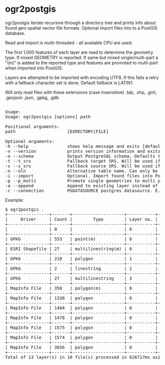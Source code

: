 # ogr2postgis
ogr2postgis iterate recursive through a directory tree and prints info about found geo-spatial vector file formats. Optional import files into to a PostGIS database.  

Read and import is multi-threaded - all available CPU are used. 

The first 1.000 features of each layer are read to determine the geometry type. If mixed GEOMETRY is reported. If same but mixed single/multi-part a "(m)" is added to the reported type and features are promoted to multi-part when imported into PostGIS.  

Layers are attempted to be imported with encoding UTF8. If this fails a retry with a fallback character set is done. Default fallback is LATIN1.
  
Will only read files with these extensions (case insensitive) .tab, .shp, .gml, .geojson .json, .gpkg, .gdb  
<pre>  
Usage:
Usage: ogr2postgis [options] path 

Positional arguments:
path                    [DIRECTORY|FILE]

Optional arguments:
-h --help               shows help message and exits [default: false]
-v --version            prints version information and exits [default: false]
-o --schema             Output PostgreSQL schema, Defaults to public.
-t --t_srs              Fallback target SRS. Will be used if no authority name/code is available. Defaults to EPSG:4326.
-s --s_srs              Fallback source SRS. Will be used if file doesn't contain projection information.
-n --nln                Alternative table name. Can only be used when importing single file - not directories unless --append is used.
-i --import             Optional. Import found files into PostgreSQL/PostGIS [default: false]
-p --p_multi            Promote single geometries to multi part. [default: false]
-a --append             Append to existing layer instead of creating new. [default: false]
-c --connection         PGDATASOURCE postgres datasource. E.g."dbname='databasename' host='addr' port='5432' user='x' password='y'"
</pre>

Example:
<pre>
$ ogr2postgis . 
+----------------+-------+--------------------+-----------+--------------------+------+------------+----------------------------------------------------------+------------------------------------------------------------------------+
|     Driver     | Count |        Type        | Layer no. |        Name        | Proj |    Auth    |                           File                           |                                  Error                                 |
+----------------+-------+--------------------+-----------+--------------------+------+------------+----------------------------------------------------------+------------------------------------------------------------------------+
|                | 0     |                    | 0         |                    |      |            | mapinfo/DAGIREF_MAPINFO_UTM32-EUREF89/ADM/RETSKR.tab     | Open() failed for mapinfo/DAGIREF_MAPINFO_UTM32-EUREF89/ADM/RETSKR.dat |
+----------------+-------+--------------------+-----------+--------------------+------+------------+----------------------------------------------------------+------------------------------------------------------------------------+
| GPKG           | 553   | point(m)           | 0         | train_stations     | True | EPSG:25832 | mapinfo/test.gpkg                                        |                                                                        |
+----------------+-------+--------------------+-----------+--------------------+------+------------+----------------------------------------------------------+------------------------------------------------------------------------+
| ESRI Shapefile | 27    | multilinestring(m) | 0         | latin1             | True | EPSG:25832 | mapinfo/latin1.shp                                       |                                                                        |
+----------------+-------+--------------------+-----------+--------------------+------+------------+----------------------------------------------------------+------------------------------------------------------------------------+
| GPKG           | 218   | polygon            | 1         | city_center        | True | EPSG:25832 | mapinfo/test.gpkg                                        |                                                                        |
+----------------+-------+--------------------+-----------+--------------------+------+------------+----------------------------------------------------------+------------------------------------------------------------------------+
| GPKG           | 2     | linestring         | 2         | layers:linje       | True | EPSG:4326  | mapinfo/test.gpkg                                        |                                                                        |
+----------------+-------+--------------------+-----------+--------------------+------+------------+----------------------------------------------------------+------------------------------------------------------------------------+
| GPKG           | 27    | multilinestring    | 3         | test               | True | EPSG:25832 | mapinfo/test.gpkg                                        |                                                                        |
+----------------+-------+--------------------+-----------+--------------------+------+------------+----------------------------------------------------------+------------------------------------------------------------------------+
| MapInfo File   | 350   | polygon(m)         | 0         | BDC_Land_Interests | True | -          | mapinfo/BDC_Land_Interests.tab                           |                                                                        |
+----------------+-------+--------------------+-----------+--------------------+------+------------+----------------------------------------------------------+------------------------------------------------------------------------+
| MapInfo File   | 1330  | polygon            | 0         | POSTNUMMER         | True | -          | mapinfo/DAGIREF_MAPINFO_UTM32-EUREF89/ADM/POSTNUMMER.tab |                                                                        |
+----------------+-------+--------------------+-----------+--------------------+------+------------+----------------------------------------------------------+------------------------------------------------------------------------+
| MapInfo File   | 1484  | polygon            | 0         | POLITIKR           | True | -          | mapinfo/DAGIREF_MAPINFO_UTM32-EUREF89/ADM/POLITIKR.tab   |                                                                        |
+----------------+-------+--------------------+-----------+--------------------+------+------------+----------------------------------------------------------+------------------------------------------------------------------------+
| MapInfo File   | 1478  | polygon            | 0         | REGION             | True | -          | mapinfo/DAGIREF_MAPINFO_UTM32-EUREF89/ADM/REGION.tab     |                                                                        |
+----------------+-------+--------------------+-----------+--------------------+------+------------+----------------------------------------------------------+------------------------------------------------------------------------+
| MapInfo File   | 1575  | polygon            | 0         | KOMMUNE            | True | -          | mapinfo/DAGIREF_MAPINFO_UTM32-EUREF89/ADM/KOMMUNE.tab    |                                                                        |
+----------------+-------+--------------------+-----------+--------------------+------+------------+----------------------------------------------------------+------------------------------------------------------------------------+
| MapInfo File   | 1574  | polygon            | 0         | OPSTILKR           | True | -          | mapinfo/DAGIREF_MAPINFO_UTM32-EUREF89/ADM/OPSTILKR.tab   |                                                                        |
+----------------+-------+--------------------+-----------+--------------------+------+------------+----------------------------------------------------------+------------------------------------------------------------------------+
| MapInfo File   | 3856  | polygon            | 0         | SOGN               | True | -          | mapinfo/DAGIREF_MAPINFO_UTM32-EUREF89/ADM/SOGN.tab       |                                                                        |
+----------------+-------+--------------------+-----------+--------------------+------+------------+----------------------------------------------------------+------------------------------------------------------------------------+
Total of 13 layer(s) in 10 file(s) processed in 626717ms using GDAL 3.4.1, released 2021/12/27



</pre>

